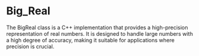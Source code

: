 # Big_Real
The BigReal class is a C++ implementation that provides a high-precision representation of real numbers. It is designed to handle large numbers with a high degree of accuracy, making it suitable for applications where precision is crucial.
